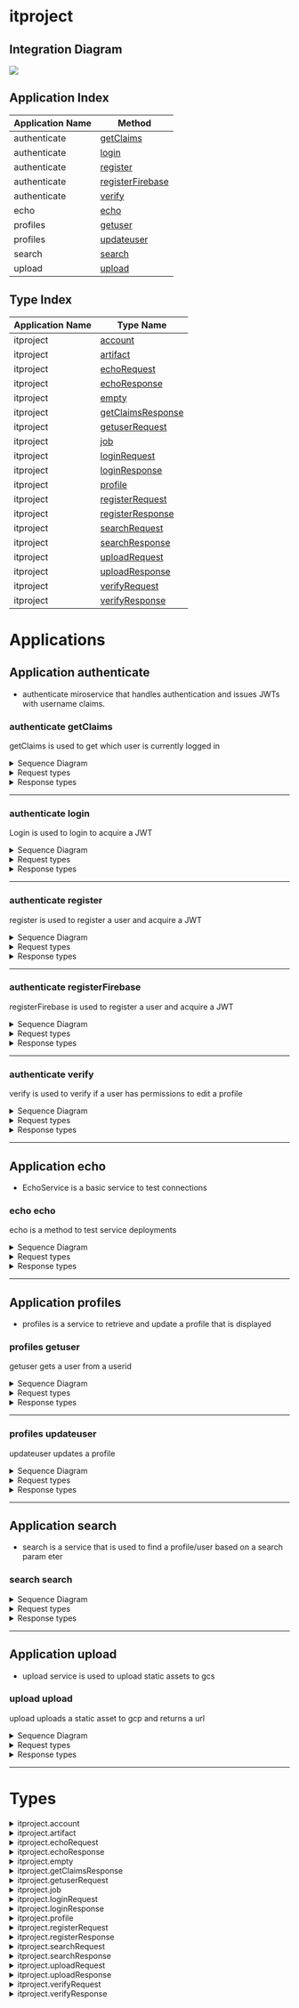 


# itproject
## Integration Diagram
<img src="https://plantuml.com/plantuml/svg/~1UDgCZasBsp0GXk_pAwQdd0n9d8GUGiY7tT9B3CMb1rECQayYRMJ9ZCRiBil-zoKe-92Jv_IYvvrvD9iyC9lXf7bK3t_AucT-pdyVoZp3Kv7bc2IO5NWkIiopN-MtiJhvwkI_mZw8OXaw2sB44XhfsRzG8w1DInY4cBoyzmIXKPQmKs-usAJVLwZ9NBL0k1dNArOTDhxhlICd-068HzNShkm7rvwyzOm_h6Tb_seZTAUUM-98ZbOrDq0yCFlN-7HYqmNlu1Egdlt5M0h_K0MivxZTQdFLzkxUxQ1g_qUmW7gEIRAxfogGuaP7i7pQg9TZRUYjLssifS-7LGWa3-iAwZHkhQ1IWsXoOXeb5F7wMR4U5HVsJiWz91keDn6jnxGSqtnCAUp9jKDdlm800F__CyYbSm00">




## Application Index

| Application Name | Method |
|----|----|
| authenticate | [getClaims](#authenticate-getClaims) |
| authenticate | [login](#authenticate-login) |
| authenticate | [register](#authenticate-register) |
| authenticate | [registerFirebase](#authenticate-registerFirebase) |
| authenticate | [verify](#authenticate-verify) |
| echo | [echo](#echo-echo) |
| profiles | [getuser](#profiles-getuser) |
| profiles | [updateuser](#profiles-updateuser) |
| search | [search](#search-search) |
| upload | [upload](#upload-upload) |

## Type Index

| Application Name | Type Name |
|----|----|
| itproject | [account](#itproject.account) | 
| itproject | [artifact](#itproject.artifact) | 
| itproject | [echoRequest](#itproject.echoRequest) | 
| itproject | [echoResponse](#itproject.echoResponse) | 
| itproject | [empty](#itproject.empty) | 
| itproject | [getClaimsResponse](#itproject.getClaimsResponse) | 
| itproject | [getuserRequest](#itproject.getuserRequest) | 
| itproject | [job](#itproject.job) | 
| itproject | [loginRequest](#itproject.loginRequest) | 
| itproject | [loginResponse](#itproject.loginResponse) | 
| itproject | [profile](#itproject.profile) | 
| itproject | [registerRequest](#itproject.registerRequest) | 
| itproject | [registerResponse](#itproject.registerResponse) | 
| itproject | [searchRequest](#itproject.searchRequest) | 
| itproject | [searchResponse](#itproject.searchResponse) | 
| itproject | [uploadRequest](#itproject.uploadRequest) | 
| itproject | [uploadResponse](#itproject.uploadResponse) | 
| itproject | [verifyRequest](#itproject.verifyRequest) | 
| itproject | [verifyResponse](#itproject.verifyResponse) | 



# Applications




## Application authenticate


- authenticate 
miroservice that handles authentication and issues JWTs with username claims.






### <a name=authenticate-getClaims></a>authenticate getClaims
getClaims is used to get which user is currently logged in 

<details>
<summary>Sequence Diagram</summary>

<img src="https://plantuml.com/plantuml/svg/~1UDgCaC5Amq0GXk_x56ClkRWQ12-IR5kQHJpOG8sd7iAu7UBgPZViJaHyUccf9HSX__N_lfbXijaHMGQpSaRNhqtzgBTwjsvq1PkwqY0bL3LiwmPqzTHSNT3PKsVVAbQ9CVBOEs62vnWSB73aT_9i3J8j01EqkKYVrWyOiOSUlvyf9UpenVuGtDtdWYqxWga6XOIEUEFGzacKvVybbANOIzNcy30nqB3zEg9jBlQ5bAUwCC6526zk96LvYE633DzSf1sb8VX4nUs9Kr2SXIuIURMyXkLVfSI1fYjMv0_75_m6003___2cVU00">

</details>


<details>
<summary>Request types</summary>




<img src="https://plantuml.com/plantuml/svg/~1UDfoA2v9B2efpStXKYSQSAchAn05e4eTGqFytLtzN8CSGrnT59pzNLmLT7KLNFmL_Fn355nTF4CKuKg9DfLejt8bvoGM5oiePPOK5ELdfIQNwANc5fHKAYaa5Yl46zZOA6YuwEGN9MTafcWgsDafL7FLSZcavgM0GWGG003__rF4E080">


</details>


<details>
<summary>Response types</summary>




getClaimsResponse contains a username 

<img src="https://plantuml.com/plantuml/svg/~1UDgCa37BmZ0OXFVyYlkwz1EjE4ifBKqGbmPAd2MqeKRQjEHD9_6_Yo0kBddcvuxZIWhQXtKQMHeDIrD4yL6hYv8dqOYsKeAZbbmWoy0b6gaW-5dzVTNerkYjh1ir4PB1X7hKTgBMq38xCWaquNf0dkEVxsRVtMo_WGsBd--c2_kV08e23xR5IiOxFHaSGS5RDx0dAuthtoU-0W00__-MWqgf">


</details>


---


### <a name=authenticate-login></a>authenticate login
Login is used to login to acquire a JWT 

<details>
<summary>Sequence Diagram</summary>

<img src="https://plantuml.com/plantuml/svg/~1UDgCa35Fmp0GHdV_YeykNJ2uI2nLuhOY4MAWaKgOEaHESYg6rAvifqByUfGqG0Q6tEZtz7ow-UHXypacpQ1kNlFiCTsckqsU9dZ8aXIS8ycmpNAaoLD-zQjEhaxUbQrzK2wqnuPLrWHd6ynK6zx815sfG3CeZqAmMWLLAa-OrUNbRS7yXpOdvTGHH_NvJDwh0xteByBTlM11XuOmJY7YQEn16nR7_mF4CTjpMGWi1rDLGPyxfH2i4E0IFIoLrzMueQrXA0INnG9BE0fEqvdGUd8CVv559qMSzzO5rZJ6-mvsFqILRQn3sRGaTJWv-qvLkEcNsf4_MUCfkkqTYMYG3ux8oDKrLZz8id5Ui3MPkZlrTm000F__10sSvW00">

</details>


<details>
<summary>Request types</summary>




<img src="https://plantuml.com/plantuml/svg/~1UDfoA2v9B2efpStXKYSQSAchAn05e4eTGqFytLtzN8CSGrnT59pzNLmLT7KLNFmL_Fn355nTF4CKuKg9DfLejt8bvoGM5oiePPOK5ELdfIQNwENafsVc1QKMbgOMboWf91Ohn1lOs2XekEZa5oLdPAPeAjZPALHprN8vfEQbW0864000__y4tJhL">


</details>


<details>
<summary>Response types</summary>




loginRequest is the response object from Login that is used in bearer authentic
ation in the header: "Bearer <JWT>" 

<img src="https://plantuml.com/plantuml/svg/~1UDgCqB4AmZ0KXU4zJt7iKaKhpb9AYmdYqa29ivGsr9IQbDo8W_Zk8eZWbd_-k5nEIQ7ruNwRM1eTIrD4zQNLMScZg4LJAS5na5mWoy0bQgaW-4ajVZJwQlIlh9jQ8YIJ6unjDCtEaaxG4Yuxv3cMVEDyTpNz2YRCtesw2zi_ZAB0awqnFWBseE2D7TYBbThsdztU0G00___C-4MU">


</details>


---


### <a name=authenticate-register></a>authenticate register
register is used to register a user and acquire a JWT 

<details>
<summary>Sequence Diagram</summary>

<img src="https://plantuml.com/plantuml/svg/~1UDgCq45B-q0G1V3xV8htxwMN_seYU2d9jiK4yM03DPvw2DjagAlffknEHFpqqjhQWWYPuywFzvOP3nuQZp5eZdJ-N1Rt-I9VpiiymrsHvL0AMO55KIBF7if_FtHmwk2_qYo8yT9lMwex9xvhCJAzlB0JMnlX4Kn05L5ZnAnDO8oQzVTRJE7DkftnPekj-NZa4Co6d-mdu-Os8h7ICYwZa2XutjWWx2bD_zmXJMcbT1LXSlQc5lk-XrL4g2AbgnWJM1VO2_h0dd0cCQ6AeJH-euOlsIfHwj2Jr5tRUQpRdhMLdUzUkPQhK_kImwvpWPFh0zD8ZdxZcPsU_iVqjD9qsH3HZ5spF-vN0000__-F3vd1">

</details>


<details>
<summary>Request types</summary>




<img src="https://plantuml.com/plantuml/svg/~1UDgCaK5B0p4GHk_v5P-zh58hdgMK5XF4oowKzInXCwsHR7QTcU11_EyYYBYUyewFnp3mxKKzQncJQQenJOCgVjB3KzyzkDOT3xspkE-imsO3sw7jUZZxs5_yfjLNgtyrG_8YMCKy5rt12vvliTtYqbvFFBp4S8MeCq-lDEWDqpcA4X_fhP0eTZjyc3Lez37X3g8SyzciSIefjNwalsxs8kyJXuLZEX4pXVzn4UAyS9zcJpby3_4L003__m7NODu0">


</details>


<details>
<summary>Response types</summary>




RegisterResponse is the response from the registration services 

<img src="https://plantuml.com/plantuml/svg/~1UDgCqC4AWa0Gnl7xFiMN5uioEeU8qYxHnGNPpY6ws8gfx4nqYDuzWkZGQV_d7yFmvSIrv_jj475m8euHr9SMPwEFgbHLOPJ4GKk5987KABM1aYUp-D7Wgy6_YcQeYH1vspbYwojBypIIZL0JBZkaAPPoC_dcwjeL7Cz-wct3st-FBCDJhD4_67iGUpTsuYLoExQVzTu1003__vtLI3O0">


</details>


---


### <a name=authenticate-registerFirebase></a>authenticate registerFirebase
registerFirebase is used to register a user and acquire a JWT 

<details>
<summary>Sequence Diagram</summary>

<img src="https://plantuml.com/plantuml/svg/~1UDgCa35Fmp0GXNV_YgDB5WmH4WjAt5R480OQ2SBK8Rgwfs1mxCY-8E3NerO5LM9etlg-x-bqsUI8B8D9EQ3BbwQ-rolzj6nq1RTrfK5Ag6fOrGtewg4v-qCdhqw-LImIO-InTy84pp4ucE78h-JP6cIQ0IPeSv7UhHymOWyzVZvIIjZHi_qckBhE1Ljs1CSQ518YTJOnnJiRQOE9H5cUPA0inLggDeUR_puQjXyxiSt5kf1oJnKck11XuqPIbeSOtiZm1VK3VnMN-qv1SO2wIEJL_1pclvKIMpgUNP3Vxdxn4m00__z36e7k">

</details>


<details>
<summary>Request types</summary>




<img src="https://plantuml.com/plantuml/svg/~1UDfoA2v9B2efpStXKYSQSAchAn05e4eTGqFytLtzN8CSGrnT59pzNLmLT7KLNFmL_Fn355nTF4CKuKg9DfLejt8bvoGM5oiePPOK5ELdfIQNwANc5fHKAYaa5Yl46zZOA6YuwEGN9MTafcWgsDafL7FLSZcavgM0GWGG003__rF4E080">


</details>


<details>
<summary>Response types</summary>




empty is an empty type for messages that don't need a payload 

<img src="https://plantuml.com/plantuml/svg/~1UDfoA2v9B2efpStXKYSQSAchAn05e4eTGqFytLtzN8CSGrnT59pzNLmLT7KLNFmL_Fn355nTF4CKuKg9DfLejt8bvoGM5oiePPOK5ELdfIQNwANc5fHKAYaa5Yl46zZOA6YuwEGN9MTafcWgsDafL7FLSZcavgM0GWGG003__rF4E080">


</details>


---


### <a name=authenticate-verify></a>authenticate verify
verify is used to verify if a user has permissions to edit a profile 

<details>
<summary>Sequence Diagram</summary>

<img src="https://plantuml.com/plantuml/svg/~1UDgCZp5Fmp0GXNV_YaUNB1WY91QKfAr8X1Xef1Ac3f5nZs9mxCY-LC2lHoqjwb8fR_s-ztINZ8v84epAGPs_DFL3jQYMywOgSL-N5QH4MMDHDwZAn-RYNnszElfMCOki0W-T5Tex3jvYeWP-9yT6AwO9L4IRYlXfNA-2wj2fhoUAKMtesVmGRcvJmOOjuRI6J69BmRnzYpm_Gv3dOYMBDiNTqLMQpNOdjQbOPLBkMQQzzG6lTg32S1_y1sc--ciiAVRUHSgkzrA1x61l0f4hffUO7b4XrdIwFoEtthtz6m00__yVv7dG">

</details>


<details>
<summary>Request types</summary>




<img src="https://plantuml.com/plantuml/svg/~1UDgCa3qBmZ00HFVyYhDB5QquIoaj9eXB0oNE4jgeaJQj-H14_EyYY7FU_3YELpelhGz3Jz9eI9eYYfzQ7GNViverbM0KEquPiWoKe-O2Z1x4xAz6hqP_9MqldKEYpHHy0kbmsY3FCQUhqRPNtIsW_MJ7cshz-g6iFZyRTG_AUHG5NcI9u9GrSb3OmdchpOMyIQbCzuts2G00___QfqI7">


</details>


<details>
<summary>Response types</summary>




verifyResponse is a message that has verified=true if the authenticated used ha
s the ability to edit the page

<img src="https://plantuml.com/plantuml/svg/~1UDgCa37BmZ0OXFVyYlkwz1EjE4ifBIQ8ImCbpbBRY97ObBnH4F6_YoA2MvxnU3YEAocqFbpEbgNHi3H551-rsYgv5hLeAYKuLf8BP1cuH2qL1D-elwyQtHgzbNMs9K9orTuSRescqGsa4xI4tG9vZdy-Sxuxcdu24qRlJheByryRHO4xc-AT6jrZYRrpbZrOgOV-TTup003__qR8HwG0">


</details>


---




## Application echo


- EchoService is a basic service to test connections 






### <a name=echo-echo></a>echo echo
echo is a method to test service deployments 

<details>
<summary>Sequence Diagram</summary>

<img src="https://plantuml.com/plantuml/svg/~1UDgCZq5Bn30GXU_v5S-zz6Aq25uapUvYWtXm2sizxM69sM6Dfab9iYB-UccjehU-op2yZu-POdPOKM1M9dJzr3PtQgEswrRLk6rg1SvHDzWqBLHztvxzehEjiszbgvHrpAVECHDyZi5XGUObBA0JzYLBRzRtEkeEdVvue9JqaHxj9-7gkcJPPaSOS0W-JbPL_tPK5TjnkIznyzrha-sxpZIuTuBpiH4ck13nx4uaRUvZU2MJBmP-IwaFFf6u7149CR77IEJbyXpBdqgo0_srhyWVXhU-0W00__-kSMlO">

</details>


<details>
<summary>Request types</summary>




<img src="https://plantuml.com/plantuml/svg/~1UDgCaB_AmZ0SHVSynVswz1EjE4ifBIQ8ImCbpXBIq4Rwp_pIINnt4SGvPpvSBgUae7rOnu6bqR0qHHHVjRegUHQrQ2ebE4wI2sGPk4Gj5GI_gB-V6hqQ_PMPGHCXSTEoXWIQS3iWp_7FTxCtlMitS67nyzsQiBUcdnlxM2q550MUR8lH4kdEuWWAtaqTUx7IJksds3i00F___SH35W00">


</details>


<details>
<summary>Response types</summary>




echoResponse is the response from the EchoService 

<img src="https://plantuml.com/plantuml/svg/~1UDgCq44BWZ0Onl7xFiMJ5uioEeU8qaPqSI3h76CEDTJ9tdMAldi44HttF_zuUNbA2jg7npIoD3gMfeZgIwkhacTHYwPIWkCakK2MWKlKKa7mYrhzQFJLw5-P6JKH4cjwrrXQt4msWIRS3iXphFdEUTCFxGP3MBoxMnFs_nP5WIVROh94khCuWe8VvewzM6ddzhFSEm00__zBf4Ow">


</details>


---







## Application profiles


- profiles is a service to retrieve and update a profile that is displayed 






### <a name=profiles-getuser></a>profiles getuser
getuser gets a user from a userid 

<details>
<summary>Sequence Diagram</summary>

<img src="https://plantuml.com/plantuml/svg/~1UDgCaC5Ej30KXVTzYlFFPZP_5KpS6EZCH8XnuP0ehcP12bn9jL3I5cDyUiCCWxDmmLtUx-lfoLql7hPUOz5CwkurpnxIVVgyozC4zrcIWdCa6VPPZZHvpF_DwkBKnLtPrdbf_T1gLfdEMwEnwgrvKvhS2jAX25WjlIob8wpgyhGBcVjGNI-jRD7AhoToJZRqehu9DxS1yyfhmZa64KT3Vd1aMHp_jKOSimCNHO2xsPILLv_IqrW0HS154PveCGKm_2hXg4IS7vsPrtHf74O-_X1LHXkBKWyabE-jUQVANqslekiZ5OWchR54dTZyn-QC1BiC3jYMkdgytqy0003__vZsZdu0">

</details>


<details>
<summary>Request types</summary>




<img src="https://plantuml.com/plantuml/svg/~1UDgCaC6AmZ0OXEzvYjbUkijQyIobj9WWNXeeyIob3JLIsvh_pqbyToc8vtp7uMCOfYHkFOVxAD9eH9eYYezQdOq-gberbL4I1oqLiWnIezO6IfxCprUDRetUAhgn9KBYfYLmWfPmsI7FyIiti--khl-3uyNFDzlnTh0SoFh6Fe8bHb7WAVwnHgx77iJUJODuYT9E_VhPEm00__-LnaGT">


</details>


<details>
<summary>Response types</summary>




profile is the data model of the page that is displayed to a user 

<img src="https://plantuml.com/plantuml/svg/~1UDgCar5hip0KXk_pAyxdJR_PMTfUbb9QfepTLDZSjSHukiN5n2N7Yp7wtqUnTccPOEvyytgUXmFPEkAMsbgnoUZ39XCOTSxLtMkMFYRxv7cN9J4yf742KGHn2liqWoH-olvTggEdZdPbGd7d8E2Mv84BSW5m1_aSrclu7zyRAzvbUGUI6cig53JhYx3Pm3URGebEMDcGD1fMuCXA_SQceAJ-yBz9aiBVuDXpArESaOj1P6MAdYPCtN3zvKykEQ6x2lus6Z9eh3b8XPt4Sb3YNEj5Blk25OJX2twsg0N2kiytOSYcK4ZZAmYZ2JNv4TPSAZyuj4hbcjVeXwSjtO0gKtICqwPlBxiVk_j62chjrRZMeRr675c-X32A89ZFPc40-VmsMB0jwlBq4du2003___grrpq0">


</details>


---


### <a name=profiles-updateuser></a>profiles updateuser
updateuser updates a profile 

<details>
<summary>Sequence Diagram</summary>

<img src="https://plantuml.com/plantuml/svg/~1UDgCaB5Emp0GGFVxYgDB5mmf4WjAt5OaGWmq4eIfGtHDZihKYIFxWe2lHobjwOAK6_sUdayt7JqmdUAeEQZBro9_o5RPyxB8KhpFqmoLmZJ7LLvWbZuM5oTrT7Nqhh08GbxwnaBbMl7EugJpxirO3XEaW6K4DGbjA31Ewitlsmp2phGTUMgmeSyd3e6s_6A-6Mzk8n0Zbl6OmLXXtzKat0Vsa2J_44mIM2jTHdXtxbCbveE4XqsmZ9GkPoUXF9G0_wpPOCLAxJMt0wpv7Au7D7mHLyuwZnlRipRIUVVEbLnnqybNVBrd6kE3jFNChPvVulo8D9nd8rXmMmz7_0a00F__3JkGiG00">

</details>


<details>
<summary>Request types</summary>




<img src="https://plantuml.com/plantuml/svg/~1UDgCaq5lga0Gn-_xAUPnyJry6FLeZD4yo4ilahJqJ9PbR8SkktHtE3IDtxqnY4LJ4-R6VuRv_JB9RZrBnssjnMHqYSa4HjLvTFUSfV-JVVAuov8O_gLn0b44SGhxD8CaViX-NKP7RntjAfIMtaCW7TD1AlO1I0_v7DPh-1t_jKwzKla7Y1jdArGywmTXiu5FCOKIlNBKC5a3A_3ioBo8AMWoRyDl9jRu7HnxRcMBCt9n5rdPegSfMpVIV0mtbvBHNmK_6zqp8DEqt2aixoeqpXv8OwznkHQi80oVyBr5en3MVRu9Gp65WknGG5d3Q7WOOIr93uD3gtLkP8t3y7IZ6r1bYuvnklDji_knwpUak7LNwrgFxXfn5FaImYY2O3wRXG7ayzjW8RPeojCx-0e00F__8KJMV000">


</details>


<details>
<summary>Response types</summary>




empty is an empty type for messages that don't need a payload 

<img src="https://plantuml.com/plantuml/svg/~1UDfoA2v9B2efpStXKYSQSAchAn05e4eTGqFytLtzN8CSGrnT59pzNLmLT7KLNFmL_Fn355nTF4CKuKg9DfLejt8bvoGM5oiePPOK5ELdfIQNwANc5fHKAYaa5Yl46zZOA6YuwEGN9MTafcWgsDafL7FLSZcavgM0GWGG003__rF4E080">


</details>


---




## Application search


- search is a service that is used to find a profile/user based on a search param
eter 






### <a name=search-search></a>search search

<details>
<summary>Sequence Diagram</summary>

<img src="https://plantuml.com/plantuml/svg/~1UDgCq3zFyp0G1l3Td-BUBbrUGuh4WXAt5OaG0urKmjGXkZX7Qd3io7OHujEZDEaVYIKtHNS_FK_a-UHXypbCcf6ktuhyATjastMHfV2Ofnbm3caEcxo0B7qk_ftfvDJ9_yfMFg0BXrOpQKrmLiFC4pgvdm5wA2DMOy0AFS6iheRTWlbFPJfqs4ABto_aFJRqgdu8xkuZ5bJG14C8n7pyOadoPmT9mdPSb14yd1JAeBumKDyCPSH5kJWVoyxPTwN9CxYmHSzYpe-knI3toZHmaJLTsrql-xfOMcqTLFf0GeNEsG-IuMResPBlhF4KtnwHW7ZKZICoOlaVbgUJODVv4LkHgVkt_0q00F__Z-gIT000">

</details>


<details>
<summary>Request types</summary>




<img src="https://plantuml.com/plantuml/svg/~1UDgCaBqAmZ0OHVSynRLB5QquIoaj9eXB0oNE4j9W8_qp-Jg9xow2EEVCXylbb86qfsNeMHeDIrD4yLEhgv9dKOkcKeBZ9Bb0be5Br591y8jQ_TNerUYlpFGw12Hkd1TAe0Dk1-GvrdmtUTEvTWD7ivyUrj0-MErDrzZdOWEXAF1YMv3r0uu8vDruPszMsh7z1li4003__xvcGi00">


</details>


<details>
<summary>Response types</summary>




searchResponse is a type that contains the profiles that match the search term 

<img src="https://plantuml.com/plantuml/svg/~1UDgCayrkgp0GXVT-YhbiSajAb9zT54M92ggw2L9AryYOIMDgR6gRHLNbtIi4f82AX7SS3tC-Fec3iLJRCXTaDlcGsGmcdMRq-1Q5py4fE1-Zm8Udq0_0yy0FuHH64FWlqR_xwEIjara94zGOSAYs_4APDGvG0_4ITZluxpygpQuyVG1k2wqoP7RH3i9-3zza3YaQfdbXkPAm1MCrb-za3eBBZ-wpvLRWRt1hUpELD9MhqSfC9MqRKtb1vLTtSqejcbxmDz4OWKPJYlQxrwCGXLONBh05kVk2BRZkAtwMA1d2hitthalca73LHM1AMfIs6s5EkUW6brA8MD8Sks5bQL2KgQJkg4mFB-iNw_k2CrlgthhIeEvNt6qOf9fTpsWA9GtMKZQZKlhJhPl6w82f4LX1tKYy1jVpm5ak5gu3yN8Oh4YywGLhSa2PLZ_YJm000F__saJ_F000">


</details>


---




## Application upload


- upload service is used to upload static assets to gcs 






### <a name=upload-upload></a>upload upload
upload uploads a static asset to gcp and returns a url 

<details>
<summary>Sequence Diagram</summary>

<img src="https://plantuml.com/plantuml/svg/~1UDgCaC5FWp0KX-_zAtxkiejLCF5YeDiYn7Xm91DFEv0tU5dGGabRZF6lDmXpIxpmJitxldnjkfmzOhd4h9dKpLkUFQNRTBV9qmIFMP92IYGPjbcED7dEh_xKsTNPRnLhvydwlj6YDAstHcFHTzfGjG0v586eoDE176D1ph5tupuKxgDkExBKeA6l5tQEZlnQVpFkxWFXQwyPOmYHd4uYZl_j4CTYBrKHuE5aKUdhJ_8yt8uYaAe8pn1d6WuqadB4LWjKV4dt0nkwKMcqiJZedbNjEslUkVGtOt37hZEju-ZsLrA89ljecLkrkiRgX9Iux0TYpMqrVDnF0000__yBRejw">

</details>


<details>
<summary>Request types</summary>




<img src="https://plantuml.com/plantuml/svg/~1UDgCa36hmZ0OHVVyYlkwz3sU5MSffSK4SMcWn5b24pGIsvfycSJ_Be8uvyo7o-MqaNIWTFEip8QL9RBugDrHoRtenT0fmR6JNA2gm2LwgI3uGVryrUpLxAziz3f656vQ4XNG4QSDwXg_V3M7yUBC7nmjORxQaTPfyRCsWxqd6mbDWmVxXz6aK_3O8b9mqvazMMidysxs2W00__-GMqG4">


</details>


<details>
<summary>Response types</summary>




uploadResponse contains the url of the static asset 

<img src="https://plantuml.com/plantuml/svg/~1UDgCqB4AmZ0KXU4zJt7iKaKhpb9AYmdYqa29iuGsQ2Ks9JUPn7SNGGIt_FF7vN9g2jg7-B0iJuxbEPBwqkQiv56qeckKu3X8Bb0Ku1AjL13yf1O_cdmr-LVMMqs4BCxMwQ4pDBk9J0PDkEnGbbZoZVFzRHnM6CFitTtqOVklKLLuiZMYjzY3WX-dAtknsap3Pxbt0000__zbJKPq">


</details>


---


# Types







<a name=itproject.account></a><details>
<summary>itproject.account</summary>

### itproject.account


- 

account is an account that is stored in the firebase database.
account contains all of the username/passwords and hashes.

<img src="https://plantuml.com/plantuml/svg/~1UDgCaK5Bn30GXU_v5S-zL5aNFCkoj9WWNXgGU2v34hMGfZAJua7yxo8KQJtbtRwPZs7WjLA8op8brLH7DGsgighTYxEFfZVFdJCQ3rORd4xG5hrrCFh9NVsfrLUhVrK-aGWEvFsyv7802OOxdC-urhSp-_Snt61TudB1bpeYJZGct4CAZ_bD7P5fYbl-897FcSDknl4rCiSm_BU5Kjdo8f7tphTgOmw_BVm4003__o2pNZu0">
<a href="https://plantuml.com/plantuml/svg/~1UDgCqK5B0p4G1U1xViMpbrLgnREKqcA2UEc2hESo9AD6iacPoU91_EyY5Edsb7TxmySmC5kj97KQa-cQOxeEJJdHtUlGFxczUzaDpkAnjmwh5MoFVJ_0sUVXwfysRss-rVX4gbYGzsNATG5I7EwnNkFQtXRn7p7S8DQZb4_szUx4iDdWsop18yM41sYLcD_D4fb6Fkz7Klqg4cOpuJSMuN2ur4gfdlT9MURcnsmvXxz__0O00F__HLHYG000">Full Diagram</a>


#### Fields


| Field name | Type | Description |
|----|----|----|
| email | string | |
| name | string | |
| password | string | |
| preferred_name | string | |
| salt | string | |
| username | string | |

</details>
<a name=itproject.artifact></a><details>
<summary>itproject.artifact</summary>

### itproject.artifact


- artifact is a generic entry in the frontend 

<img src="https://plantuml.com/plantuml/svg/~1UDgCa3yBmZ0GnVTyYcUNAhNWBAMqc20k3KYS9QHLWp6Lv9p4xow2_yRyjhlxSJnU4qa7kbqSovDXUOuatcgxKt8jEh5jbU1OIIvGbk0IdLGGVACcNpNvQt9MPfoE4PaEP0_QK0OTiL-WgZ3byp6Oa-rd-5nHrxYp0lqGJR1NigF74f62zKTMm5b__f_9aXj-YmTh1j-_odm6003__s85IrC0">
<a href="https://plantuml.com/plantuml/svg/~1UDgCaCrAn30KXVTvYcCtLMh5jPJIOeAuQK3YMa8QzMecBScTrJ3lFWpCtpBVxbu-3eSpPBQ9jviWwc94NQE8apf-6lsc9lKn6YNnggL2sq9gJDf0oNTpTr6BKukx2XTipgXiOlgsZYlOZAzdT1tkvUEIt2_D3o1Uq_Bd7J-TFVGzTgB1xBDBj38j4I_8d2Z-Y0Q1ul_jpSJ1NnzxCVWu7sSz1000__-XxKzL">Full Diagram</a>


#### Fields


| Field name | Type | Description |
|----|----|----|
| description | string | |
| link | string | |
| title | string | |

</details>
<a name=itproject.echoRequest></a><details>
<summary>itproject.echoRequest</summary>

### itproject.echoRequest


- echoRequest is the request object for EchoService 

<img src="https://plantuml.com/plantuml/svg/~1UDgCq4qBWa0Gnl7xV8edBnObT0uHfLsYYmkodMFHGGLVo5bFqNUF8ABZ_iy_Xk79nRl5h-D0SN0KnmZgIukRDHTTwggmMk5ib4QIG1cKnaAhgztyQF3Lu5-f7fm88gwxkUB7ok8ZEC7zY3J5LXtcfUxwPeS_W2p3a_OOMSIrZ1F4B_tKqejodfhFMky0003___AiGMm0">
<a href="https://plantuml.com/plantuml/svg/~1UDgCq4sBmZ0Gnl5xFiMplNINtIwUfPGM4yHB0oMU9QH3M-cBPjAJ-Dr54F6O__d7C3mb1-l3EeqYZKwaAQ9wqUfez5xLggcCajXfgP1ba1grDb3oOBxUDFfgzA_2ZPOP2Rb-QUYw4eS4bd7Q8C_nBVyMx_gX_S4GBduvaml_7nH5WPlunKJCjYDimS4FSoVkegIvVUxs2000__-sb4Lk">Full Diagram</a>


#### Fields


| Field name | Type | Description |
|----|----|----|
| message | string | |

</details>
<a name=itproject.echoResponse></a><details>
<summary>itproject.echoResponse</summary>

### itproject.echoResponse


- echoResponse is the response from the EchoService 

<img src="https://plantuml.com/plantuml/svg/~1UDgCqBsgma0GnV5-dkBSDBcY0Mi98S5Tn2OBOQrbIOOaa0_PMIlntKKGiTn__MCOJYd1-N2V9qgZepH5L1zQNQmvwLetbTKAHwCqiWpAe3OMMftjtvT6Nut-bTh9YI3XTbWRbjkw22TmWkiUUOv_jLjzEupT1hy2HO47RJ6pYEiP1qZmuzBJaqfUklTUhm000F__Vxv2E000">
<a href="https://plantuml.com/plantuml/svg/~1UDgCq44BWZ0Onl7xFiMJ5uioEeU8qaPqSI3h76CEDTJ9tdMAldi44HttF_zuUNbA2jg7npIoD3gMfeZgIwkhacTHYwPIWkCakK2MWKlKKa7mYrhzQFJLw5-P6JKH4cjwrrXQt4msWIRS3iXphFdEUTCFxGP3MBoxMnFs_nP5WIVROh94khCuWe8VvewzM6ddzhFSEm00__zBf4Ow">Full Diagram</a>


#### Fields


| Field name | Type | Description |
|----|----|----|
| message | string | |

</details>
<a name=itproject.empty></a><details>
<summary>itproject.empty</summary>

### itproject.empty


- empty is an empty type for messages that don't need a payload 

<img src="https://plantuml.com/plantuml/svg/~1UDfoA2v9B2efpStXKYSQSAchAn05e4eTGqFytLtzN8CSGrnT59pzNLmLT7KLNFmL_Fn355nTF4CKuKg9DfLejt8bvoGM5oiePPOK5ELdfIQNfEOMb5GgAIGMAyGRsDWeQBZev1SbPsIcQ2hOsIbKSzLoEQJcfO0211000F__8C4tr000">
<a href="https://plantuml.com/plantuml/svg/~1UDfoA2v9B2efpStXKYSQSAchAn05e4eTGqFytLtzN8CSGrnT59pzNLmLT7KLNFmL_Fn355nTF4CKuKg9DfLejt8bvoGM5oiePPOK5ELdfIQNwANc5fHKAYaa5Yl46zZOA6YuwEGN9MTafcWgsDafL7FLSZcavgM0GWGG003__rF4E080">Full Diagram</a>

</details>
<a name=itproject.getClaimsResponse></a><details>
<summary>itproject.getClaimsResponse</summary>

### itproject.getClaimsResponse


- getClaimsResponse contains a username 

<img src="https://plantuml.com/plantuml/svg/~1UDgCqB4AmZ0Gnl4zJ_7PfOeMdAMKbYQ8ImCbpXBQenRQL7Bf9Bwx2EBYal_yupY-aeFrOPqdaKOdqXHHVMbrDVgi6jLMHadKMYfa6QH6emsKl9ZDZqPVZVvLT9DbHZ9Gg2SxpjmIFnR7bC0oRaVaERRoiFZkFlOx_34K1PvYZvN9EpiJJk3WHpU8boZ9zP_ftW400F__dir6fm00">
<a href="https://plantuml.com/plantuml/svg/~1UDgCa37BmZ0OXFVyYlkwz1EjE4ifBKqGbmPAd2MqeKRQjEHD9_6_Yo0kBddcvuxZIWhQXtKQMHeDIrD4yL6hYv8dqOYsKeAZbbmWoy0b6gaW-5dzVTNerkYjh1ir4PB1X7hKTgBMq38xCWaquNf0dkEVxsRVtMo_WGsBd--c2_kV08e23xR5IiOxFHaSGS5RDx0dAuthtoU-0W00__-MWqgf">Full Diagram</a>


#### Fields


| Field name | Type | Description |
|----|----|----|
| username | string | |

</details>
<a name=itproject.getuserRequest></a><details>
<summary>itproject.getuserRequest</summary>

### itproject.getuserRequest


- getuserRequest contains a username to respond 

<img src="https://plantuml.com/plantuml/svg/~1UDgCaB4AmZ0OXFV_ASukLRJWBAMqc20k3PGuIsb23TIA-PD9V7SfYE2MRpm-ZkDg3hqFyJvHdWpbEPBugir5gvDiPTTeAN1KGg8e81HQfI75MQz-Qd9hybOQffuPsMX3PEix-uoMGuQUSTsZBB4MkuSVRiviyE-Wgl2YBPR86Hp0mRjvf3VLTZRBPPy0003__t0IGzC0">
<a href="https://plantuml.com/plantuml/svg/~1UDgCaC4AWa0OXE_x59CNYp8wXuZIBj751TdE8RhOXcdj_tkAtZs42BhjTnm-Xc5oujhpTEz578o8OmJnLOkpqKTLggemIkAWfKAIG6gKsa39ardyrE3MuAsYwMiYH9tbYQolx7Eon15gmcM7DCLIRaRVN5sxWkE77s-suUs_ZIp3IwmnHwx57iJU3PruYzmExNpU9m00__z9laVL">Full Diagram</a>


#### Fields


| Field name | Type | Description |
|----|----|----|
| userid | string | |

</details>
<a name=itproject.job></a><details>
<summary>itproject.job</summary>

### itproject.job


- job contains information to display in the frontend timeline 

<img src="https://plantuml.com/plantuml/svg/~1UDgCaCsAmZ0KHlTvYc-wwGoTmgo7KbfC43SDI5nBcWPDQPEIn8M8xow2-BFBMHuEbylNX2XzFCqJoPCXUOua7ccx4tpDEhPj1QDOSSfGbg0S7HTWT2E-dcdorUHVYPfa2CX6rsUG0Vi_L1M-wQ_pwcY67uokHrtZGWeeDo_Idl6F4Bsn1r9Wa5673w63ycQ9njbt7KsSz4jSIQFjS9_r5W00____M4tj">
<a href="https://plantuml.com/plantuml/svg/~1UDgCaCrAn30KHlTvYizkgjIAQocbnGHnqu34jQHfq9GsASbrCGppxiF0C3-xdENXSBbyNI8TwNzTM9aDAqjaSKxxRoK_n22-UYKutYKNg6jmYK4g2Fwf7YvfzjNiNvbPT4eevZ0Mq0a_hsWQFFBd4CsVcvxWQ8jXjePUvZ2YRR5d5KnOD-rtU4EYwFmlgp1fikbEs6IYsyW5Vwl9qMAlui0wwwVJmCS0003__sQlKUy0">Full Diagram</a>


#### Fields


| Field name | Type | Description |
|----|----|----|
| company | string | |
| dates | string | |
| description | string | |
| title | string | |

</details>
<a name=itproject.loginRequest></a><details>
<summary>itproject.loginRequest</summary>

### itproject.loginRequest


- loginRequest is empty because the Bas64(username:password) is contained in the 
header of the request 

<img src="https://plantuml.com/plantuml/svg/~1UDfoA2v9B2efpStXKYSQSAchAn05e4eTGqFytLtzN8CSGrnT59pzNLmLT7KLNFmL_Fn355nTF4CKuKg9DfLejt8bvoGM5oiePPOK5ELdfIQNvEIdP-O5fHQMfXQNA2aa5Yl46zZOA6YuwEGN9MTafcWgsDafL7FLSZcavgM0mWKG003__z29EgS0">
<a href="https://plantuml.com/plantuml/svg/~1UDfoA2v9B2efpStXKYSQSAchAn05e4eTGqFytLtzN8CSGrnT59pzNLmLT7KLNFmL_Fn355nTF4CKuKg9DfLejt8bvoGM5oiePPOK5ELdfIQNwENafsVc1QKMbgOMboWf91Ohn1lOs2XekEZa5oLdPAPeAjZPALHprN8vfEQbW0864000__y4tJhL">Full Diagram</a>

</details>
<a name=itproject.loginResponse></a><details>
<summary>itproject.loginResponse</summary>

### itproject.loginResponse


- loginRequest is the response object from Login that is used in bearer authentic
ation in the header: "Bearer <JWT>" 

<img src="https://plantuml.com/plantuml/svg/~1UDfoA2v9B2efpStXKYSQSAchAn05e4eTGqFytLtzN8CSGrnT59pzNLmLT7KLNFmL_Fn355nTF4CKuKg9DfLejt8bvoGM5oievUIdP-O5fHONvESLfoef91Ohn1iesDWeQBZev1SbPsIcQ2gWA56mirEevj9Mo2elKR1IA2ufoinBvwhbSaZDIm655Y000F__26D1d000">
<a href="https://plantuml.com/plantuml/svg/~1UDgCqB4AmZ0KXU4zJt7iKaKhpb9AYmdYqa29ivGsr9IQbDo8W_Zk8eZWbd_-k5nEIQ7ruNwRM1eTIrD4zQNLMScZg4LJAS5na5mWoy0bQgaW-4ajVZJwQlIlh9jQ8YIJ6unjDCtEaaxG4Yuxv3cMVEDyTpNz2YRCtesw2zi_ZAB0awqnFWBseE2D7TYBbThsdztU0G00___C-4MU">Full Diagram</a>


#### Fields


| Field name | Type | Description |
|----|----|----|
| jwt | string | |

</details>
<a name=itproject.profile></a><details>
<summary>itproject.profile</summary>

### itproject.profile


- profile is the data model of the page that is displayed to a user 

<img src="https://plantuml.com/plantuml/svg/~1UDgCaRzEmp0On7S_nT4ba529kOgYLjX2B8q4OQuSzmkuE7RndmdnxWYbL6adt_YxyvsbRnsYz36DXXNPOaM1B9sYcxUkVH9RyRBf1CTZomMMI_0MsxQ3uC_TpJcQtPhzLwQC306BetU3DhI03DWzeAvno--TLnzwVuUJYQR1DwiWVTI3L35WXR9yfQz4LX7gVzwK9QlGQuSLGlJQlhCAojb8DiuHZLAREHYICJihHvh3W-klXmwkdpQCjf_NvlHmyezQnUGlwb8WVpdnmzPaztyt_Wq00F__a5bxCG00">
<a href="https://plantuml.com/plantuml/svg/~1UDgCar5hip0KXk_pAyxdJR_PMTfUbb9QfepTLDZSjSHukiN5n2N7Yp7wtqUnTccPOEvyytgUXmFPEkAMsbgnoUZ39XCOTSxLtMkMFYRxv7cN9J4yf742KGHn2liqWoH-olvTggEdZdPbGd7d8E2Mv84BSW5m1_aSrclu7zyRAzvbUGUI6cig53JhYx3Pm3URGebEMDcGD1fMuCXA_SQceAJ-yBz9aiBVuDXpArESaOj1P6MAdYPCtN3zvKykEQ6x2lus6Z9eh3b8XPt4Sb3YNEj5Blk25OJX2twsg0N2kiytOSYcK4ZZAmYZ2JNv4TPSAZyuj4hbcjVeXwSjtO0gKtICqwPlBxiVk_j62chjrRZMeRr675c-X32A89ZFPc40-VmsMB0jwlBq4du2003___grrpq0">Full Diagram</a>


#### Fields


| Field name | Type | Description |
|----|----|----|
| artifacts | sequence of artifact | |
| bio | string | |
| content | string | |
| email | string | |
| full_name | string | |
| jobs | sequence of job | |
| links | sequence of STRING | |
| picture | string | |
| username | string | |

</details>
<a name=itproject.registerRequest></a><details>
<summary>itproject.registerRequest</summary>

### itproject.registerRequest


- registerRequest contains all the information to register the user in the databa
se 

<img src="https://plantuml.com/plantuml/svg/~1UDgCaK5Bn30GHk_v5PzxgR8kU9PbsSK4yT90YMS9pRG6qbPd4Zo8_rq44TjJtl7n60Q-isJFkKn9DTMefa4Ll-dbsTb7qvhkuep6WzK6XmEqHMiTZ7voLtzfzTNgNrMVl0XsJ6EKJDpHUo79EtZ1onsEHrphsuNxrnXki8bmEk5JxK6JZmdtaCnn7jKUGqcfzHFzTszUv6FXi79C0p5JsCP5YEUL-r9dciFF4Dy1003__oyIOFe0">
<a href="https://plantuml.com/plantuml/svg/~1UDgCaKzB0p4GH-_v53zxMQLMF4ifBIQ8bmsKU9QmcTP8zeyp2Hx4xow2I7TFUSV7OnZuxILxpgLFggb6DGsg-4iFByu-cTOS3yveF5fjiDb0MxJMmUXdT_MVLb-j_bLroOjWnNIEaecFz558yWfUy7gFxHRN-dRaxYs66yGyyVXENRvRvDZjyANMeDx7X0T8vZYSrHgdabBhUxfqanVv73dC7DE9c2aiuoB4mynzgpqDuNUIdm000F__ONDa_000">Full Diagram</a>


#### Fields


| Field name | Type | Description |
|----|----|----|
| email | string | |
| fullName | string | |
| password | string | |
| preferredName | string | |
| username | string | |

</details>
<a name=itproject.registerResponse></a><details>
<summary>itproject.registerResponse</summary>

### itproject.registerResponse


- RegisterResponse is the response from the registration services 

<img src="https://plantuml.com/plantuml/svg/~1UDfoA2v9B2efpStXKYSQSAchAn05e4eTGqFytLtzN8CSGrnT59pzNLmLT7KLNFmL_Fn355nTF4CKuKg9DfLejt8bvoGM5oie5QMcPnQNf1O5fHONvESLfoef91Ohn1iesDWeQBZev1SbPsIcQ2gWgrAmirEevj9Mo2elKR1IA2ufoinBvwhbSaZDIm656I000F__m3D4D000">
<a href="https://plantuml.com/plantuml/svg/~1UDgCqC4AWa0Gnl7xFiMN5uioEeU8qYxHnGNPpY6ws8gfx4nqYDuzWkZGQV_d7yFmvSIrv_jj475m8euHr9SMPwEFgbHLOPJ4GKk5987KABM1aYUp-D7Wgy6_YcQeYH1vspbYwojBypIIZL0JBZkaAPPoC_dcwjeL7Cz-wct3st-FBCDJhD4_67iGUpTsuYLoExQVzTu1003__vtLI3O0">Full Diagram</a>


#### Fields


| Field name | Type | Description |
|----|----|----|
| jwt | string | |

</details>
<a name=itproject.searchRequest></a><details>
<summary>itproject.searchRequest</summary>

### itproject.searchRequest


- searchRequest has the term query that should be searched for 

<img src="https://plantuml.com/plantuml/svg/~1UDgCqB4AmZ0Gnl7zdkApInGjE4ifBIQ8ImCbpXBIO0jjnLmwYUykWWXk-Sy_ZkEhEDeGbsaaaHm9WQI-jBuOVLADQckZ98vQAkGvf4QZ3PGyczMF9bzD_fNSQ9cHiRV1zQr_B9vZ1ikuxb4KMClTFRX-w3Ru8oXBF6cBwCE40pY6ORxHYoe_Tv-vtW400F__Hof1xG00">
<a href="https://plantuml.com/plantuml/svg/~1UDgCq3shmZ0Knl4zd-AvNNelrugpbD9YWhWqKE8i8GssqXVDEPt4xow226xvppyEXwSaje6NSH1fT29D4TMRLaUZzwfMJMMKn4vBXIo3rAYrWP87y_EXqLUZVnLki4H8oDlWkiRV5a-Sm19E6-GvVkLg3gxhsp_qV0tpnJjUVs4K1UxY7-p3Y2s8Gp-TnKEKVcfVmpq3003__mzsHUy0">Full Diagram</a>


#### Fields


| Field name | Type | Description |
|----|----|----|
| term | string | |

</details>
<a name=itproject.searchResponse></a><details>
<summary>itproject.searchResponse</summary>

### itproject.searchResponse


- searchResponse is a type that contains the profiles that match the search term 

<img src="https://plantuml.com/plantuml/svg/~1UDgCqB5gmp0Gnl5TJ_7LYrkrXix569jAb2uMECeSX7p11iLsTFOKykuX40BPz9z_7CTNy-hYkfs2o9CJUOwa7hJPM_EdMzqrLYly6gLH5506hR7Gwj--FMdorUHVXG-E6HcJYtxeY9TvOihW68Tlb2NUrTSS_J3s7tWrg2fSn2SYyHPMnW-atD5veyaJoYNEnp5G9QMuYfgc_hxXBG00__yBs4Ze">
<a href="https://plantuml.com/plantuml/svg/~1UDgCayrkgp0GXVT-YhbiSajAb9zT54M92ggw2L9AryYOIMDgR6gRHLNbtIi4f82AX7SS3tC-Fec3iLJRCXTaDlcGsGmcdMRq-1Q5py4fE1-Zm8Udq0_0yy0FuHH64FWlqR_xwEIjara94zGOSAYs_4APDGvG0_4ITZluxpygpQuyVG1k2wqoP7RH3i9-3zza3YaQfdbXkPAm1MCrb-za3eBBZ-wpvLRWRt1hUpELD9MhqSfC9MqRKtb1vLTtSqejcbxmDz4OWKPJYlQxrwCGXLONBh05kVk2BRZkAtwMA1d2hitthalca73LHM1AMfIs6s5EkUW6brA8MD8Sks5bQL2KgQJkg4mFB-iNw_k2CrlgthhIeEvNt6qOf9fTpsWA9GtMKZQZKlhJhPl6w82f4LX1tKYy1jVpm5ak5gu3yN8Oh4YywGLhSa2PLZ_YJm000F__saJ_F000">Full Diagram</a>


#### Fields


| Field name | Type | Description |
|----|----|----|
| results | sequence of profile | |

</details>
<a name=itproject.uploadRequest></a><details>
<summary>itproject.uploadRequest</summary>

### itproject.uploadRequest


- upload request contains the data to upload an asset to gcp 

<img src="https://plantuml.com/plantuml/svg/~1UDgCqB4AmZ0Gnl4zJ_7PfOeMdAMK5XF4fO4IPpcQeeNOQYwPn7SNGGIt_ESVn_7L7CY7U7CYJqxaEPBwqkPaz46rgckCajXhgL0Ka1gjDb3oQ1O_cdmr-LVHEs965kzk9jiDZpXmo42CynPbYQNSpBw_ZdQ5FuAgmbEiOIbGz0uxSF3ZT14lKG-J_Ips3W00__yRXqD0">
<a href="https://plantuml.com/plantuml/svg/~1UDgCqB6gmZ0Knl4zJ_7TBhsY5MSffSK4SMcWn5b24xGIsvgSJEAxYo22M_xpZyFXgmDfJ_7cM9uSotCazQ7DKSczQ4NNAC6naroWAC0bMgaW-47zVMdorUHVMUzq2CZYx2PjEdkFDb067N3Qe2pnprUJxo-3MM2WsKzNszFw1wEgy61B64qwUeSj0lbXFBCdg-retjkz0W00___mO4T2">Full Diagram</a>


#### Fields


| Field name | Type | Description |
|----|----|----|
| dataurl | string | dataurl is a string that conforms to the data url schema: https:
developer.mozilla.org/en-US/docs/Web/HTTP/Basics_of_HTTP/Data_URIs 
|

</details>
<a name=itproject.uploadResponse></a><details>
<summary>itproject.uploadResponse</summary>

### itproject.uploadResponse


- uploadResponse contains the url of the static asset 

<img src="https://plantuml.com/plantuml/svg/~1UDgCqB4AmZ0Gnl7zdkApInKjE4ifBIQ8ImCbpXBQeeNOb5moYUykWWXk-Sy_ZkEhEHWVuiDIdXpbEPBwqkQYrKcsickq53Wg8L4K40gjqf3Yh5S_cdmr-LVghM565XVhpD2DlBYPnmo6STsZBB4ME-Vx-pHiy6zGLNZI5j5R7C31J_EDNbIFy_3Pwnq00F__c6z2SW00">
<a href="https://plantuml.com/plantuml/svg/~1UDgCqB4AmZ0KXU4zJt7iKaKhpb9AYmdYqa29iuGsQ2Ks9JUPn7SNGGIt_FF7vN9g2jg7-B0iJuxbEPBwqkQiv56qeckKu3X8Bb0Ku1AjL13yf1O_cdmr-LVMMqs4BCxMwQ4pDBk9J0PDkEnGbbZoZVFzRHnM6CFitTtqOVklKLLuiZMYjzY3WX-dAtknsap3Pxbt0000__zbJKPq">Full Diagram</a>


#### Fields


| Field name | Type | Description |
|----|----|----|
| url | string | 

url is in the form https:
storage.googleapis.com/joshcarp-it-project-storage/<assetname>  
where assetname is a randomly assigned string 
|

</details>
<a name=itproject.verifyRequest></a><details>
<summary>itproject.verifyRequest</summary>

### itproject.verifyRequest


- verifyRequest is used in the veryfy endpoint 

<img src="https://plantuml.com/plantuml/svg/~1UDgCqB4AmZ0Gnl4zJ_7PfOeMdAMK5XF4fO4IPmdjgOMsOYuHH7nt4KHmot_-SHnVoTuw7yP1fD69D4LKNreTZDwfMZMLKH9RBHMo35AZrWPAxitiHwElHlygsi4o8xcJwq-FXcw1s2UmZECQUOwvN5rTU-cx1Vu8YW9FiKHWSfCT2HkmT_rq5YzHqjHz9di7003__sdZGzC0">
<a href="https://plantuml.com/plantuml/svg/~1UDgCqBqAmZ0KnV4zJt7iKaKhpb9AYmdYqa29iuGsQgGVcfiA8hwx22AuvJ__k5nEJbuxFtOjYuDZSOoWlhJOAxaLfQWA9JWsaWia2RX4AHK4twd9ZmPV3VwLrQqcGdGtpXuVbRcDXdm4JJYiaAQOyiNWwhDjPh3-weQBgVto3oFBy6HpZ6HShpk3DSWxsv_OY-McRpxZlGC00F__Gsr7rG00">Full Diagram</a>


#### Fields


| Field name | Type | Description |
|----|----|----|
| username | string | |

</details>
<a name=itproject.verifyResponse></a><details>
<summary>itproject.verifyResponse</summary>

### itproject.verifyResponse


- verifyResponse is a message that has verified=true if the authenticated used ha
s the ability to edit the page

<img src="https://plantuml.com/plantuml/svg/~1UDfoA2v9B2efpStXKYSQSAchAn05e4eTGqFytLtzN8CSGrnT59pzNLmLT7KLNFmL_Fn355nTF4CKuKg9DfLejt8bvoGM5oiebQKMPQPL1gKM5-Jd5QSgAIGMAyGRADZOA6YuwEGN9MTafcWgeAfHiBDJgERIXeXcfgOeM2aavUVdSDLoEQJcfO2231000F__RKH3eW00">
<a href="https://plantuml.com/plantuml/svg/~1UDgCa37BmZ0OXFVyYlkwz1EjE4ifBIQ8ImCbpbBRY97ObBnH4F6_YoA2MvxnU3YEAocqFbpEbgNHi3H551-rsYgv5hLeAYKuLf8BP1cuH2qL1D-elwyQtHgzbNMs9K9orTuSRescqGsa4xI4tG9vZdy-Sxuxcdu24qRlJheByryRHO4xc-AT6jrZYRrpbZrOgOV-TTup003__qR8HwG0">Full Diagram</a>


#### Fields


| Field name | Type | Description |
|----|----|----|
| verified | bool | |

</details>







<div class="footer">
